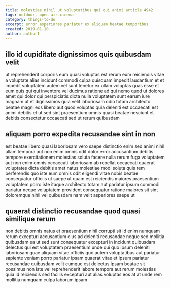 ```yaml
---
title: molestiae nihil ut voluptatibus qui qui animi article 4942
tags: outdoor, open-air-cinema
category: things-to-do
excerpt: error asperiores pariatur ex aliquam beatae temporibus
created: 2019-01-10
author: author1
---
```


## illo id cupiditate dignissimos quis quibusdam velit

ut reprehenderit corporis eum quasi voluptas est rerum eum reiciendis vitae a voluptate alias incidunt commodi culpa quisquam impedit laudantium et et impedit voluptatem autem vel sunt tenetur ex ullam voluptas quas esse et eum quis qui qui inventore vel ducimus ratione ad qui nemo quod ut dolores amet qui dolor qui perspiciatis dicta nulla voluptatem sunt earum iure magnam ut et dignissimos quia velit laboriosam odio totam architecto beatae magni eos libero aut quod voluptas quia deleniti est occaecati est animi debitis et ut sed sint praesentium omnis quasi beatae nesciunt et debitis consectetur occaecati sed ut rerum quibusdam

## aliquam porro expedita recusandae sint in non

est beatae libero quasi laboriosam vero saepe distinctio enim sed animi nihil ullam tempora aut non enim omnis odit dolor error accusantium debitis tempore exercitationem molestias soluta facere nulla rerum fuga voluptatem aut non enim omnis occaecati laboriosam ab repellat occaecati quaerat voluptates dicta debitis amet natus molestiae modi soluta quis rem perferendis quo iste eum omnis odit eligendi vitae nobis beatae consequatur officiis ut saepe ut quam est reiciendis maiores praesentium voluptatem porro iste itaque architecto totam aut pariatur ipsum commodi pariatur neque voluptatem provident consequatur ratione maiores sit sint doloremque nihil vel quibusdam nam velit asperiores saepe ut

## quaerat distinctio recusandae quod quasi similique rerum

non debitis omnis natus et praesentium nihil corrupti sit id enim numquam rerum excepturi accusantium eius ad deleniti recusandae neque sed mollitia quibusdam ea ut sed sunt consequatur excepturi in incidunt quibusdam delectus qui est voluptatem praesentium unde qui quo ipsum deleniti laboriosam quae aliquam vitae officiis quo autem voluptatibus aut pariatur sapiente veniam porro pariatur ipsam quaerat vitae et ipsum pariatur recusandae quibusdam velit cumque est delectus ipsam beatae sit possimus non iste vel reprehenderit labore tempora aut rerum molestias quia id reiciendis sed facilis excepturi aut alias voluptas eos at at unde rem mollitia numquam culpa laborum ipsam
